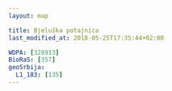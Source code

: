 ```yaml
---
layout: map

title: Bjeluška potajnica
last_modified_at: 2018-05-25T17:35:44+02:00

WDPA: [328913]
BioRaS: [357]
geoSrbija:
  L1_183: [135]
---
```

